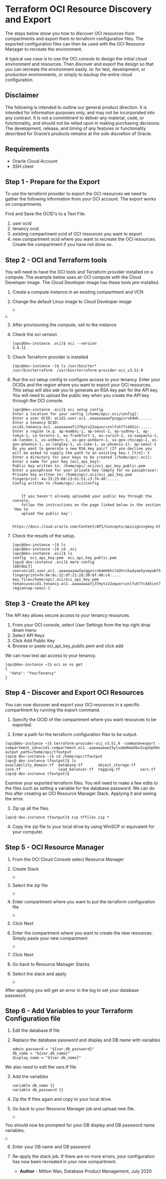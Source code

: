 # Terraform OCI Resource Discovery and Export #

The steps below show you how to discover OCI resources from compartments and export them to terraform configuration files.  The exported configuration files can then be used with the OCI Resource Manager to recreate the environment.  

A typical use case is to use the OCI console to design the initial cloud environment and resources.  Then discover and export the design so that you can recreate the environment easily.  ie: for test, development, or production environments, or simply to backup the entire cloud configuration.

## Disclaimer ##
The following is intended to outline our general product direction. It is intended for information purposes only, and may not be incorporated into any contract. It is not a commitment to deliver any material, code, or functionality, and should not be relied upon in making purchasing decisions. The development, release, and timing of any features or functionality described for Oracle’s products remains at the sole discretion of Oracle.

## Requirements ##

- Oracle Cloud Account
- SSH client

## Step 1 - Prepare for the Export ##

To use the terraform provider to export the OCI resources we need to gather the following information from your OCI account.  The export works on compartments.

Find and Save the OCID's to a Text File.

1. user ocid
2. tenancy ocid
3. existing compartment ocid of OCI resources you want to export
4. new compartment ocid where you want to recreate the OCI resources.  Create the compartment if you have not done so.

## Step 2 - OCI and Terraform tools ##

You will need to have the OCI tools and Terraform provider installed on a compute.   The example below uses an OCI compute with the Cloud Developer image.  The Cloud Developer image has these tools pre-installed.

1. Create a compute instance in an existing compartment and VCN

2. Change the default Linux image to Cloud Developer image

   <img src="./images/create-compute-image.PNG" style="zoom: 50%;" />

<img src="./images/select-developer-image.PNG" style="zoom: 50%;" />

 3. After provisioning the compute, ssh to the instance

 4. Check the oci version

    ```
    [opc@dev-instance .oci]$ oci --version
    2.6.11
    ```

5. Check Terraform provider is installed

   ```
   [opc@dev-instance ~]$ ls /usr/bin/ter*
   /usr/bin/terraform  /usr/bin/terraform-provider-oci_v3.51.0
   ```

6. Run the oci setup config to configure access to your tenancy.  Enter your OCIDs and the region where you want to export your OCI resources.  This setup will also ask you to generate an RSA key pair for the API key.  You will need to upload the public key when you create the API key through the OCI console.

   ```
   [opc@dev-instance .oci]$ oci setup config
   Enter a location for your config [/home/opc/.oci/config]:
   Enter a user OCID: ocid1.user.oc1..aaaaaaaawfpzqgzsrvb4mh......
   Enter a tenancy OCID: ocid1.tenancy.oc1..aaaaaaaafj37mytx22oquorcznlfuh77cd45in......
   Enter a region (e.g. ap-mumbai-1, ap-seoul-1, ap-sydney-1, ap-tokyo-1, ca-toronto-1, eu-frankfurt-1, eu-zurich-1, sa-saopaulo-1, uk-london-1, us-ashburn-1, us-gov-ashburn-1, us-gov-chicago-1, us-gov-phoenix-1, us-langley-1, us-luke-1, us-phoenix-1): ap-seoul-1
   Do you want to generate a new RSA key pair? (If you decline you will be asked to supply the path to an existing key.) [Y/n]: Y
   Enter a directory for your keys to be created [/home/opc/.oci]:
   Enter a name for your key [oci_api_key]:
   Public key written to: /home/opc/.oci/oci_api_key_public.pem
   Enter a passphrase for your private key (empty for no passphrase):
   Private key written to: /home/opc/.oci/oci_api_key.pem
   Fingerprint: 4a:33:25:66:13:b1:51:c3:74:48:.....
   Config written to /home/opc/.oci/config
   
   
       If you haven't already uploaded your public key through the console,
       follow the instructions on the page linked below in the section 'How to
       upload the public key':
   
           https://docs.cloud.oracle.com/Content/API/Concepts/apisigningkey.htm#How2
   
   ```

   

7. Check the results of the setup.

   ```
   [opc@dev-instance ~]$ ls
   [opc@dev-instance ~]$ cd .oci
   [opc@dev-instance .oci]$ ls
   config  oci_api_key.pem  oci_api_key_public.pem
   [opc@ dev-instance .oci]$ more config
   [DEFAULT]
   user=ocid1.user.oc1..aaaaaaaawfpzqgzsrvb4mh6hcld2hrckadyae5yvmyw6f5....
   fingerprint=fe:6e:6c:12:df:21:2d:30:6f:40:c4:....
   key_file=/home/opc/.oci/oci_api_key.pem
   tenancy=ocid1.tenancy.oc1..aaaaaaaafj37mytx22oquorcznlfuh77cd45int7tt7....
   region=ap-seoul-1
   
   ```

   

## Step 3 - Create the API key ##

The API key allows secure access to your tenancy resources.

1. From your OCI console, select User Settings from the top right drop down menu
2. Select API Keys
3. Click Add Public Key
4. Browse or paste oci_api_key_public.pem and click add 

We can now test api access to your tenancy.

```
[opc@dev-instance ~]$ oci os ns get
{
  "data": "YourTenancy"
}

```

## Step 4 - Discover and Export OCI Resources

You can now discover and export your OCI resources in a specific compartment by running the export command.   

1. Specify the OCID of the compartment where you want resources to be exported.  

2. Enter a path for the terraform configuration files to be output.

```
[opc@dev-instance ~]$ terraform-provider-oci_v3.51.0 -command=export -compartment_id=ocid1.compartment.oc1..aaaaaaaae23yluabmbma5bx3cqa5ph6n......-output_path=/home/opc/tfoutput
[opc@ dev-instance ~]$ cd /home/opc/tfoutput
[opc@ dev-instance tfoutput]$ ls
availability_domain.tf  database.tf       object_storage.tf  
core.tf                 load_balancer.tf  tagging.tf         vars.tf
[opc@ dev-instance tfoutput]$

```

Examine your exported terraform files. You will need to make a few edits to the files such as setting a variable for the database password.  We can do this after creating an OCI Resource Manager Stack. Applying it and seeing the error.

3. Zip up all the files

```
[opc@ dev-instance tfoutput]$ zip tffiles.zip *
```

4. Copy the zip file to your local drive by using WinSCP or equivalent for your computer.

## Step 5 - OCI Resource Manager

1. From the OCI Cloud Console select Resource Manager

2. Create Stack

   <img src="./images/create-stack.PNG" style="zoom: 50%;" />

3. Select the zip file

   <img src="./images/create-stack2.PNG" style="zoom: 50%;" />

4. Enter compartment where you want to put the terraform configuration file 

   <img src="./images/create-stack3.PNG" style="zoom: 50%;" />

5. Click Next

6. Enter the compartment where you want to create the new resources.  Simply paste your new compartment.

   <img src="./images/create-stack4.PNG" style="zoom: 50%;" />

7. Click Next

8. Go back to Resource Manager Stacks 

9. Select the stack and apply

   <img src="./images/create-stack5.PNG" style="zoom: 50%;" />

After applying you will get an error in the log to set your database password.  



## Step 6 - Add Variables to your Terraform Configuration file

1. Edit the database.tf file

2. Replace the database password and display and DB name with variables

   ```
   admin_password = "${var.db_password}"
   db_name = "${var.db_name}"
   display_name = "${var.db_name}"
   ```

We also need to edit the vars.tf file.

3. Add the variables

   ```
   variable db_name {}
   variable db_password {}
   ```

4. Zip the tf files again and copy to your local drive.

5. Go back to your Resource Manager job and upload new file.

   <img src="./images/error-stack.PNG" style="zoom: 50%;" />

You should now be prompted for your DB display and DB password name variables.

<img src="./images/error-stack2.PNG" style="zoom: 50%;" />

6. Enter your DB name and DB password

7. Re-apply the stack job.  If there are no more errors, your configuration has now been recreated in your new compartment.

   

   
   
   - **Author** - Milton Wan, Database Product Management, July 2020
   
   

 

 

 

 

 